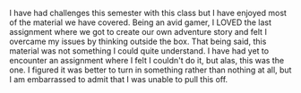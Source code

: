 I have had challenges this semester with this class but I have enjoyed most of the material we have covered. Being an avid
gamer, I LOVED the last assignment where we got to create our own adventure story and felt I overcame my issues by thinking outside
the box.
 That being said, this material was not something I could quite understand.
I have had yet to encounter an assignment where I felt I couldn't do it, but alas, this was the one.
I figured it was better to turn in something rather than nothing at all, but I am embarrassed to admit
that I was unable to pull this off.

